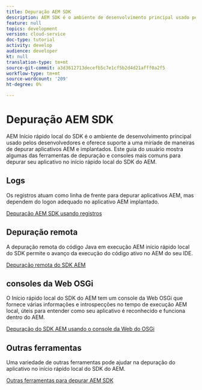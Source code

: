 ```yaml
---
title: Depuração AEM SDK
description: AEM SDK é o ambiente de desenvolvimento principal usado pelos desenvolvedores e oferece suporte a inúmeras maneiras de depurar aplicativos AEM e implantados.
feature: null
topics: development
version: cloud-service
doc-type: tutorial
activity: develop
audience: developer
kt: null
translation-type: tm+mt
source-git-commit: a3d3612713decefb5c7e1cf5b2d4d21afff0a2f5
workflow-type: tm+mt
source-wordcount: '209'
ht-degree: 0%

---
```



# Depuração AEM SDK

AEM Início rápido local do SDK é o ambiente de desenvolvimento principal usado pelos desenvolvedores e oferece suporte a uma miríade de maneiras de depurar aplicativos AEM e implantados. Este guia do usuário mostra algumas das ferramentas de depuração e consoles mais comuns para depurar seu aplicativo no início rápido local do SDK do AEM.

## Logs

Os registros atuam como linha de frente para depurar aplicativos AEM, mas dependem do logon adequado no aplicativo AEM implantado.

[Depuração AEM SDK usando registros](./logs.md)

## Depuração remota

A depuração remota do código Java em execução AEM início rápido local do SDK permite o avanço da execução do código ativo no AEM do seu IDE.

[Depuração remota do SDK AEM](./remote-debugging.md)

## consoles da Web OSGi

O Início rápido local do SDK do AEM tem um console da Web OSGi que fornece várias informações e introspecções no tempo de execução AEM local, úteis para entender como seu aplicativo é reconhecido e funciona dentro do AEM.

[Depuração do SDK AEM usando o console da Web do OSGi](./osgi-web-consoles.md)

## Outras ferramentas

Uma variedade de outras ferramentas pode ajudar na depuração do aplicativo no início rápido local do SDK do AEM.

[Outras ferramentas para depurar AEM SDK](./other-tools.md)
